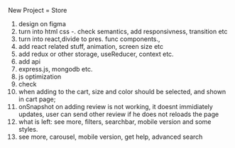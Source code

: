 New Project = Store

1. design on figma
2. turn into html css
   -. check semantics, add responsivness, transition etc
3. turn into react,divide to pres. func components.,
4. add react related stuff, animation, screen size etc
5. add redux or other storage, useReducer, context etc.
6. add api
7. express.js, mongodb etc.
8. js optimization
9. check
10. when adding to the cart, size and color should be selected, and shown in cart page;
11. onSnapshot on adding review is not working, it doesnt immidiately updates, user can send other review if he does not
    reloads the page
12. what is left: see more, filters, searchbar, mobile version and some styles.
13. see more, carousel, mobile version, get help, advanced search
